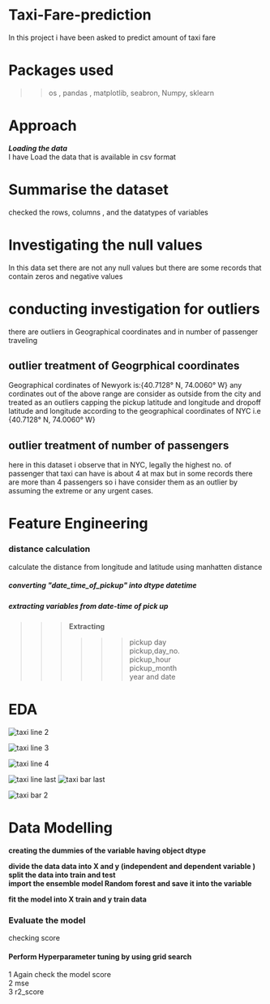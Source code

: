 # Taxi-Fare-prediction
In this project i have been asked to predict amount of taxi fare 
# Packages used
>> os , pandas , matplotlib, seabron, Numpy, sklearn 
# Approach

**_Loading the data_**   
I have Load the data that is available in csv format 

# Summarise the dataset
checked the rows, columns , and the datatypes of variables 

# Investigating the null values 
In this data set there are not any null values but there are some records that contain zeros and negative values

# conducting investigation for outliers 
there are outliers in Geographical coordinates and in number of passenger traveling 

## outlier treatment of Geogrphical coordinates
Geographical cordinates of Newyork is:{40.7128° N, 74.0060° W} any cordinates out of the above range are consider as outside from the city and treated as an outliers
capping the pickup latitude and longitude and dropoff latitude and longitude according to the geographical coordinates of NYC i.e {40.7128° N, 74.0060° W}

## outlier treatment of number of passengers 

here in this dataset i observe that in NYC, legally the highest no. of passenger that taxi can have is about 4 at max but in some records there are more than 4 passengers so i have consider them as an outlier by assuming the extreme or any urgent cases.

# Feature Engineering
### distance calculation
calculate the distance from longitude and latitude  using manhatten distance

##### converting "date_time_of_pickup" into dtype datetime 

##### extracting variables from date-time of pick up
>>> **Extracting**
>>>>>>pickup day    
>>>>>>pickup,day_no.    
>>>>>>pickup_hour     
>>>>>>pickup_month     
>>>>>>year and date 


# EDA

![taxi line 2](https://user-images.githubusercontent.com/87512268/135576091-2ce9a786-db90-4d62-88ea-ce9434b0f37a.png)





![taxi line 3](https://user-images.githubusercontent.com/87512268/135576177-ccaeba67-ba83-444f-bb75-33ad666c2119.png)



![taxi line 4](https://user-images.githubusercontent.com/87512268/135576278-cd47e5f2-9d0a-4615-8407-1b7808052519.png)

![taxi line last](https://user-images.githubusercontent.com/87512268/135576369-bad3376a-27df-48f9-8df6-96292b4fdd29.png)
![taxi bar last](https://user-images.githubusercontent.com/87512268/135576834-35d8de02-6922-4be9-964b-3a9efb59af88.png)

![taxi bar 2](https://user-images.githubusercontent.com/87512268/135576651-ae4272ce-df18-4348-b927-5572f5fdef96.png)


# Data Modelling

**creating the dummies of the variable having object dtype** 

**divide the data data into X and y (independent and dependent variable )**
**split the data into train and test**        
**import the ensemble model Random forest and save it into the variable**

**fit the model into X train and y train data**

### Evaluate the model    
checking score      

#### Perform Hyperparameter tuning by using grid search        
1 Again check the model score   
2 mse   
3 r2_score



